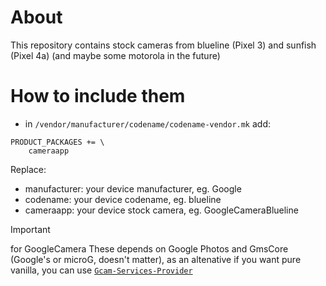 # About
This repository contains stock cameras from blueline (Pixel 3) and sunfish (Pixel 4a) (and maybe some motorola in the future)
# How to include them
- in `/vendor/manufacturer/codename/codename-vendor.mk` add:
```
PRODUCT_PACKAGES += \
    cameraapp
```
Replace:
- manufacturer: your device manufacturer, eg. Google
- codename: your device codename, eg. blueline
- cameraapp: your device stock camera, eg. GoogleCameraBlueline
    
> [!IMPORTANT]
> for GoogleCamera
> These depends on Google Photos and GmsCore (Google's or microG, doesn't matter), as an altenative if you want pure vanilla, you can use [`Gcam-Services-Provider`](https://github.com/lukaspieper/Gcam-Services-Provider)
